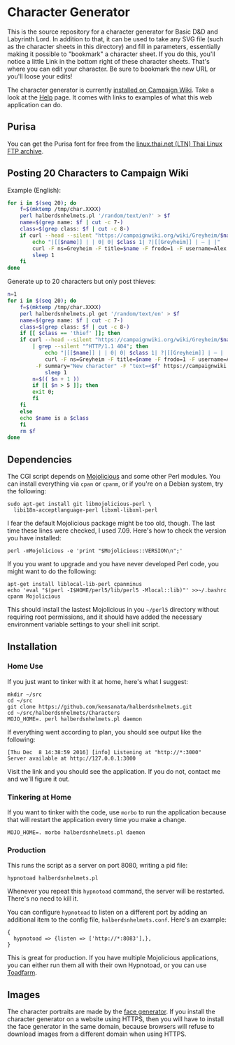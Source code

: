 # Character Generator

This is the source repository for a character generator for Basic D&D
and Labyrinth Lord. In addition to that, it can be used to take any
SVG file (such as the character sheets in this directory) and fill in
parameters, essentially making it possible to "bookmark" a character
sheet. If you do this, you'll notice a little Link in the bottom right
of these character sheets. That's where you can edit your character.
Be sure to bookmark the new URL or you'll loose your edits!

The character generator is currently
[installed on Campaign Wiki](http://campaignwiki.org/halberdsnhelmets).
Take a look at the
[Help](http://campaignwiki.org/halberdsnhelmets/help) page. It comes
with links to examples of what this web application can do.


## Purisa

You can get the Purisa font for free from the
[linux.thai.net (LTN) Thai Linux FTP archive](ftp://linux.thai.net/pub/thailinux/software/thai-ttf/).


## Posting 20 Characters to Campaign Wiki

Example (English):

```bash
for i in $(seq 20); do
	f=$(mktemp /tmp/char.XXXX)
	perl halberdsnhelmets.pl '/random/text/en?' > $f
	name=$(grep name: $f | cut -c 7-)
	class=$(grep class: $f | cut -c 8-)
	if curl --head --silent "https://campaignwiki.org/wiki/Greyheim/$name" | grep --silent "^HTTP/1.1 404"; then
		echo "|[[$name]] | | 0| 0| $class 1| ?|[[Greyheim]] | – | |"
		curl -F ns=Greyheim -F title=$name -F frodo=1 -F username=Alex -F summary="New character" -F "text=<$f" https://campaignwiki.org/wiki
		sleep 1
	fi
done
```

Generate up to 20 characters but only post thieves:

```bash
n=1
for i in $(seq 20); do
    f=$(mktemp /tmp/char.XXXX)
    perl halberdsnhelmets.pl get '/random/text/en' > $f
    name=$(grep name: $f | cut -c 7-)
    class=$(grep class: $f | cut -c 8-)
    if [[ $class == 'thief' ]]; then
	if curl --head --silent "https://campaignwiki.org/wiki/Greyheim/$name" \
		| grep --silent "^HTTP/1.1 404"; then
            echo "|[[$name]] | | 0| 0| $class 1| ?|[[Greyheim]] | – | |"
            curl -F ns=Greyheim -F title=$name -F frodo=1 -F username=Alex \
		 -F summary="New character" -F "text=<$f" https://campaignwiki.org/wiki
            sleep 1
	    n=$(( $n + 1 ))
	    if [[ $n > 5 ]]; then
		exit 0;
	    fi
	fi
    else
	echo $name is a $class
    fi
    rm $f
done
```

## Dependencies

The CGI script depends on [Mojolicious](http://mojolicio.us/) and some
other Perl modules. You can install everything via `cpan` or `cpanm`,
or if you're on a Debian system, try the following:

```
sudo apt-get install git libmojolicious-perl \
  libi18n-acceptlanguage-perl libxml-libxml-perl
```

I fear the default Mojolicious package might be too old, though. The
last time these lines were checked, I used 7.09. Here's how to check
the version you have installed:

```
perl -mMojolicious -e 'print "$Mojolicious::VERSION\n";'
```

If you you want to upgrade and you have never developed Perl code, you
might want to do the following:

```
apt-get install liblocal-lib-perl cpanminus
echo 'eval "$(perl -I$HOME/perl5/lib/perl5 -Mlocal::lib)"' >>~/.bashrc
cpanm Mojolicious
```

This should install the lastest Mojolicious in you `~/perl5` directory
without requiring root permissions, and it should have added the
necessary environment variable settings to your shell init script.

## Installation

### Home Use

If you just want to tinker with it at home, here's what I suggest:

```
mkdir ~/src
cd ~/src
git clone https://github.com/kensanata/halberdsnhelmets.git
cd ~/src/halberdsnhelmets/Characters
MOJO_HOME=. perl halberdsnhelmets.pl daemon
```

If everything went according to plan, you should see output like the
following:

```
[Thu Dec  8 14:38:59 2016] [info] Listening at "http://*:3000"
Server available at http://127.0.0.1:3000
```

Visit the link and you should see the application. If you do not,
contact me and we'll figure it out.

### Tinkering at Home

If you want to tinker with the code, use `morbo` to run the
application because that will restart the application every time you
make a change.

```
MOJO_HOME=. morbo halberdsnhelmets.pl daemon
```

### Production

This runs the script as a server on port 8080, writing a pid file:

```
hypnotoad halberdsnhelmets.pl
```

Whenever you repeat this `hypnotoad` command, the server will be
restarted. There's no need to kill it.

You can configure `hypnotoad` to listen on a different port by adding
an additional item to the config file, `halberdsnhelmets.conf`. Here's
an example:

```
{
  hypnotoad => {listen => ['http://*:8083'],},
}
```

This is great for production. If you have multiple Mojolicious
applications, you can either run them all with their own Hypnotoad, or
you can use [Toadfarm](https://metacpan.org/pod/Toadfarm).

## Images

The character portraits are made by
the [face generator](https://campaignwiki.org/face). If you install
the character generator on a website using HTTPS, then you will have
to install the face generator in the same domain, because browsers
will refuse to download images from a different domain when using
HTTPS.
